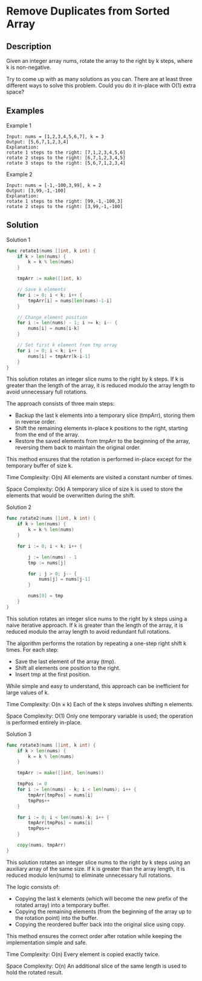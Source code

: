 # Remove Duplicates from Sorted Array

## Description
Given an integer array nums, rotate the array to the right by k steps, where k is non-negative.

Try to come up with as many solutions as you can. There are at least three different ways to solve this problem.
Could you do it in-place with O(1) extra space?

## Examples
Example 1
~~~
Input: nums = [1,2,3,4,5,6,7], k = 3
Output: [5,6,7,1,2,3,4]
Explanation:
rotate 1 steps to the right: [7,1,2,3,4,5,6]
rotate 2 steps to the right: [6,7,1,2,3,4,5]
rotate 3 steps to the right: [5,6,7,1,2,3,4]
~~~

Example 2
~~~
Input: nums = [-1,-100,3,99], k = 2
Output: [3,99,-1,-100]
Explanation: 
rotate 1 steps to the right: [99,-1,-100,3]
rotate 2 steps to the right: [3,99,-1,-100]
~~~

## Solution

Solution 1
```go
func rotate1(nums []int, k int) {
	if k > len(nums) {
		k = k % len(nums)
	}

	tmpArr := make([]int, k)

	// Save k elements
	for i := 0; i < k; i++ {
		tmpArr[i] = nums[len(nums)-1-i]
	}

	// Change element position
	for i := len(nums) - 1; i >= k; i-- {
		nums[i] = nums[i-k]
	}

	// Set first k element from tmp array
	for i := 0; i < k; i++ {
		nums[i] = tmpArr[k-i-1]
	}
}
```
This solution rotates an integer slice nums to the right by k steps. If k is greater than the length of the array, it is reduced modulo the array length to avoid unnecessary full rotations.

The approach consists of three main steps:
- Backup the last k elements into a temporary slice (tmpArr), storing them in reverse order.
- Shift the remaining elements in-place k positions to the right, starting from the end of the array.
- Restore the saved elements from tmpArr to the beginning of the array, reversing them back to maintain the original order.

This method ensures that the rotation is performed in-place except for the temporary buffer of size k.

Time Complexity: O(n)
All elements are visited a constant number of times.

Space Complexity: O(k)
A temporary slice of size k is used to store the elements that would be overwritten during the shift.

Solution 2
```go
func rotate2(nums []int, k int) {
	if k > len(nums) {
		k = k % len(nums)
	}

	for i := 0; i < k; i++ {

		j := len(nums) - 1
		tmp := nums[j]

		for ; j > 0; j-- {
			nums[j] = nums[j-1]
		}

		nums[0] = tmp
	}
}
```
This solution rotates an integer slice nums to the right by k steps using a naive iterative approach. If k is greater than the length of the array, it is reduced modulo the array length to avoid redundant full rotations.

The algorithm performs the rotation by repeating a one-step right shift k times. For each step:
- Save the last element of the array (tmp).
- Shift all elements one position to the right.
- Insert tmp at the first position.

While simple and easy to understand, this approach can be inefficient for large values of k.

Time Complexity: O(n × k)
Each of the k steps involves shifting n elements.

Space Complexity: O(1)
Only one temporary variable is used; the operation is performed entirely in-place.

Solution 3
```go
func rotate3(nums []int, k int) {
	if k > len(nums) {
		k = k % len(nums)
	}

	tmpArr := make([]int, len(nums))

	tmpPos := 0
	for i := len(nums) - k; i < len(nums); i++ {
		tmpArr[tmpPos] = nums[i]
		tmpPos++
	}

	for i := 0; i < len(nums)-k; i++ {
		tmpArr[tmpPos] = nums[i]
		tmpPos++
	}

	copy(nums, tmpArr)
}
```
This solution rotates an integer slice nums to the right by k steps using an auxiliary array of the same size. If k is greater than the array length, it is reduced modulo len(nums) to eliminate unnecessary full rotations.

The logic consists of:
- Copying the last k elements (which will become the new prefix of the rotated array) into a temporary buffer.
- Copying the remaining elements (from the beginning of the array up to the rotation point) into the buffer.
- Copying the reordered buffer back into the original slice using copy.

This method ensures the correct order after rotation while keeping the implementation simple and safe.

Time Complexity: O(n)
Every element is copied exactly twice.

Space Complexity: O(n)
An additional slice of the same length is used to hold the rotated result.